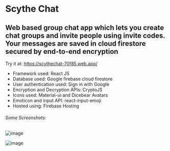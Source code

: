 # Scythe Chat
## Web based group chat app which lets you create chat groups and invite people using invite codes. Your messages are saved in cloud firestore secured by end-to-end encryption
Try it at: https://scythechat-70f85.web.app/

- Framework used: React JS
- Database used: Google firebase cloud firestore
- User authentication used: Sign in with Google
- Encryption and Decryption APIs: CryptoJS
- Icons used: Material-ui and Dicebear Avatars
- Emoticon and input API: react-input-emoji
- Hosted using: Firebase Hosting


###### Some Screenshots:
![image](https://user-images.githubusercontent.com/62780056/141669527-2ac36621-7cfa-41a9-a1ea-06edf929f002.png)

![image](https://user-images.githubusercontent.com/62780056/141669619-6fb48624-c1fd-4831-98cc-4f757eb86220.png)
